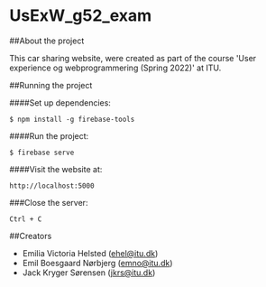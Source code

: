 # UsExW_g52_exam

##About the project

This car sharing website, were created as part of the course
'User experience og webprogrammering (Spring 2022)' at ITU.

##Running the project

####Set up dependencies:

``$ npm install -g firebase-tools``

####Run the project:

``$ firebase serve``

####Visit the website at:

``http://localhost:5000``

###Close the server:

``Ctrl + C``

##Creators

- Emilia Victoria Helsted (ehel@itu.dk)
- Emil Boesgaard Nørbjerg (emno@itu.dk)
- Jack Kryger Sørensen (jkrs@itu.dk)
